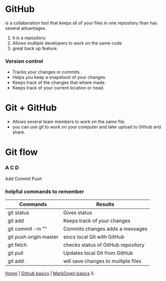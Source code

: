 # GitHub
is a collaboration tool that keeps all of your files in one repository than has several advantages.
1. it is a repository.
3. Allows multiple developers to work on the same code
4. great back up feature.


### Version control
* Tracks your changes or commits.
* Helps you keep a snapshoot of your changes.
* Keeps track of the changes that where made.
* Keeps track of your current location or head.

# Git + GitHub
* Allows several team members to work on the same file.
* you can use git to work on your computer and later upload to Github and share.

# Git flow

### A C D 
 Add
 Commit 
 Push

 ### helpful commands to remember
 Commands | Results
 ---------|---------
 git status | Gives status
 git add | Keeps track of your changes
 git commit -m "" | Commits changes adds a messages 
 git push origin master | sincs local Git with GitHub
 git fetch | checks status of GitHub repository
 git pull | Updates local Git from GitHub
 git add . | will save changes to multiple files



 [Home](https://quisqueyan.github.io/learning-journal/) | [Github basics](https://quisqueyan.github.io/learning-journal/github) | [MarkDown basics](https://quisqueyan.github.io/learning-journal/markdown)
S